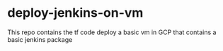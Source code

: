 # deploy-jenkins-on-vm
This repo contains the tf code deploy a basic vm in GCP that contains a basic jenkins package 
